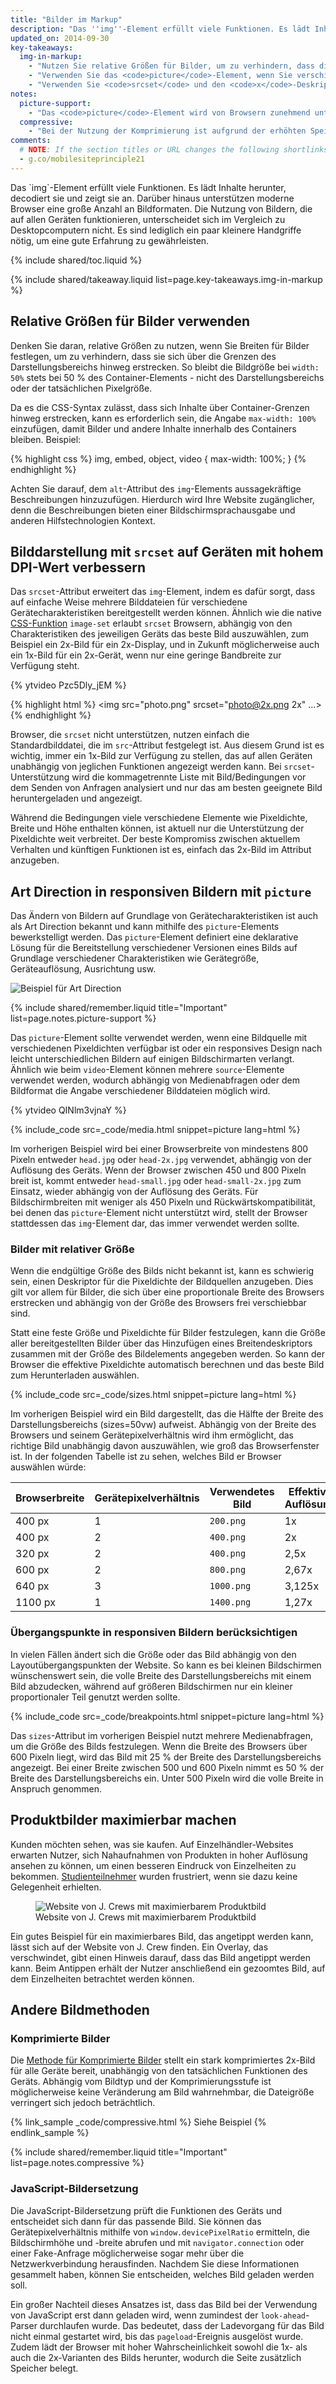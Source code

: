 ```yaml
---
title: "Bilder im Markup"
description: "Das ''img''-Element erfüllt viele Funktionen. Es lädt Inhalte herunter, decodiert sie und zeigt sie an. Darüber hinaus unterstützen moderne Browser eine große Anzahl an Bildformaten."
updated_on: 2014-09-30
key-takeaways:
  img-in-markup:
    - "Nutzen Sie relative Größen für Bilder, um zu verhindern, dass diese sich versehentlich über die Container-Grenzen hinweg erstrecken."
    - "Verwenden Sie das <code>picture</code>-Element, wenn Sie verschiedene Bilder auf Grundlage von Gerätecharakteristiken festlegen, auch Art Direction genannt."
    - "Verwenden Sie <code>srcset</code> und den <code>x</code>-Deskriptor im <code>img</code>-Element, um den Browser darauf hinzuweisen, welches das am besten geeignete Bild bei der Auswahl aus verschiedenen Pixeldichten ist."
notes:
  picture-support:
    - "Das <code>picture</code>-Element wird von Browsern zunehmend unterstützt. Es ist zwar noch nicht in allen Browsern verfügbar, wir empfehlen aufgrund seiner guten Rückwärtskompatibilität und der möglichen Nutzung von <a href='http://picturefill.responsiveimages.org/'>Picturefill/Polyfill</a> aber dennoch seinen Einsatz. Weitere Informationen erhalten Sie auf der Website <a href='http://responsiveimages.org/#implementation'>ResponsiveImages.org</a>."
  compressive:
    - "Bei der Nutzung der Komprimierung ist aufgrund der erhöhten Speicherbelastung und des erhöhten Aufwands beim Codieren Vorsicht geboten. Die Änderung der Größe für kleinere Bildschirme ist rechenintensiv und kann besonders auf Low-End-Geräten mit wenig Speicher und geringer Rechenkapazität Probleme verursachen."
comments: 
  # NOTE: If the section titles or URL changes the following shortlinks must be updated
  - g.co/mobilesiteprinciple21
---
```


<p class="intro">
  Das `img`-Element erfüllt viele Funktionen. Es lädt Inhalte herunter, decodiert sie und zeigt sie an. Darüber hinaus unterstützen moderne Browser eine große Anzahl an Bildformaten. Die Nutzung von Bildern, die auf allen Geräten funktionieren, unterscheidet sich im Vergleich zu Desktopcomputern nicht. Es sind lediglich ein paar kleinere Handgriffe nötig, um eine gute Erfahrung zu gewährleisten.
</p>


{% include shared/toc.liquid %}

{% include shared/takeaway.liquid list=page.key-takeaways.img-in-markup %}


## Relative Größen für Bilder verwenden

Denken Sie daran, relative Größen zu nutzen, wenn Sie Breiten für Bilder festlegen, um zu verhindern, dass sie sich über die Grenzen des Darstellungsbereichs hinweg erstrecken. So bleibt die Bildgröße bei `width: 50%` stets bei 50 % des Container-Elements - nicht des Darstellungsbereichs oder der tatsächlichen Pixelgröße.

Da es die CSS-Syntax zulässt, dass sich Inhalte über Container-Grenzen hinweg erstrecken, kann es erforderlich sein, die Angabe `max-width: 100%` einzufügen, damit Bilder und andere Inhalte innerhalb des Containers bleiben. Beispiel:

{% highlight css %}
img, embed, object, video {
  max-width: 100%;
}
{% endhighlight %}

Achten Sie darauf, dem `alt`-Attribut des `img`-Elements aussagekräftige Beschreibungen hinzuzufügen. Hierdurch wird Ihre Website zugänglicher, denn die Beschreibungen bieten einer Bildschirmsprachausgabe und anderen Hilfstechnologien Kontext.

## Bilddarstellung mit `srcset` auf Geräten mit hohem DPI-Wert verbessern

<div class="mdl-grid">
  <div class="mdl-cell mdl-cell--6--col">
    <p>
      Das <code>srcset</code>-Attribut erweitert das <code>img</code>-Element, indem es dafür sorgt, dass auf einfache Weise mehrere Bilddateien für verschiedene Gerätecharakteristiken bereitgestellt werden können. Ähnlich wie die native <a href="images-in-css.html#use-image-set-to-provide-high-res-images">CSS-Funktion</a> <code>image-set</code> erlaubt <code>srcset</code> Browsern, abhängig von den Charakteristiken des jeweiligen Geräts das beste Bild auszuwählen, zum Beispiel ein 2x-Bild für ein 2x-Display, und in Zukunft möglicherweise auch ein 1x-Bild für ein 2x-Gerät, wenn nur eine geringe Bandbreite zur Verfügung steht.
    </p>
  </div>

  <div class="mdl-cell mdl-cell--6--col">
    {% ytvideo Pzc5Dly_jEM %}
  </div>
</div>

{% highlight html %}
<img src="photo.png" srcset="photo@2x.png 2x" ...>
{% endhighlight %}

Browser, die `srcset` nicht unterstützen, nutzen einfach die Standardbilddatei, die im `src`-Attribut festgelegt ist. Aus diesem Grund ist es wichtig, immer ein 1x-Bild zur Verfügung zu stellen, das auf allen Geräten unabhängig von jeglichen Funktionen angezeigt werden kann. Bei `srcset`-Unterstützung wird die kommagetrennte Liste mit Bild/Bedingungen vor dem Senden von Anfragen analysiert und nur das am besten geeignete Bild heruntergeladen und angezeigt.

Während die Bedingungen viele verschiedene Elemente wie Pixeldichte, Breite und Höhe enthalten können, ist aktuell nur die Unterstützung der Pixeldichte weit verbreitet. Der beste Kompromiss zwischen aktuellem Verhalten und künftigen Funktionen ist es, einfach das 2x-Bild im Attribut anzugeben.

## Art Direction in responsiven Bildern mit `picture`

Das Ändern von Bildern auf Grundlage von Gerätecharakteristiken ist auch als Art Direction bekannt und kann mithilfe des `picture`-Elements bewerkstelligt werden. Das <code>picture</code>-Element definiert eine deklarative Lösung für die Bereitstellung verschiedener Versionen eines Bilds auf Grundlage verschiedener Charakteristiken wie Gerätegröße, Geräteauflösung, Ausrichtung usw.

<img class="center" src="img/art-direction.png" alt="Beispiel für Art Direction"
srcset="img/art-direction.png 1x, img/art-direction-2x.png 2x">

{% include shared/remember.liquid title="Important" list=page.notes.picture-support %}

<div class="mdl-grid">
  <div class="mdl-cell mdl-cell--6--col">
    <p>
      Das <code>picture</code>-Element sollte verwendet werden, wenn eine Bildquelle mit verschiedenen Pixeldichten verfügbar ist oder ein responsives Design nach leicht unterschiedlichen Bildern auf einigen Bildschirmarten verlangt. Ähnlich wie beim <code>video</code>-Element können mehrere <code>source</code>-Elemente verwendet werden, wodurch abhängig von Medienabfragen oder dem Bildformat die Angabe verschiedener Bilddateien möglich wird.
    </p>
  </div>
  <div class="mdl-cell mdl-cell--6--col">
    {% ytvideo QINlm3vjnaY %}
  </div>
</div>

{% include_code src=_code/media.html snippet=picture lang=html %}

Im vorherigen Beispiel wird bei einer Browserbreite von mindestens 800 Pixeln entweder `head.jpg` oder `head-2x.jpg` verwendet, abhängig von der Auflösung des Geräts. Wenn der Browser zwischen 450 und 800 Pixeln breit ist, kommt entweder `head-small.jpg` oder `head-small-2x.jpg` zum Einsatz, wieder abhängig von der Auflösung des Geräts. Für Bildschirmbreiten mit weniger als 450 Pixeln und Rückwärtskompatibilität, bei denen das `picture`-Element nicht unterstützt wird, stellt der Browser stattdessen das `img`-Element dar, das immer verwendet werden sollte.

### Bilder mit relativer Größe

Wenn die endgültige Größe des Bilds nicht bekannt ist, kann es schwierig sein, einen Deskriptor für die Pixeldichte der Bildquellen anzugeben. Dies gilt vor allem für Bilder, die sich über eine proportionale Breite des Browsers erstrecken und abhängig von der Größe des Browsers frei verschiebbar sind.

Statt eine feste Größe und Pixeldichte für Bilder festzulegen, kann die Größe aller bereitgestellten Bilder über das Hinzufügen eines Breitendeskriptors zusammen mit der Größe des Bildelements angegeben werden. So kann der Browser die effektive Pixeldichte automatisch berechnen und das beste Bild zum Herunterladen auswählen.

{% include_code src=_code/sizes.html snippet=picture lang=html %}

Im vorherigen Beispiel wird ein Bild dargestellt, das die Hälfte der Breite des Darstellungsbereichs (sizes=50vw) aufweist. Abhängig von der Breite des Browsers und seinem Gerätepixelverhältnis wird ihm ermöglicht, das richtige Bild unabhängig davon auszuwählen, wie groß das Browserfenster ist. In der folgenden Tabelle ist zu sehen, welches Bild er Browser auswählen würde:

<table class="mdl-data-table mdl-js-data-table">
    <thead>
    <tr>
      <th data-th="Browserbreite">Browserbreite</th>
      <th data-th="Gerätepixelverhältnis">Gerätepixelverhältnis</th>
      <th data-th="Verwendetes Bild">Verwendetes Bild</th>
      <th data-th="Effektive Auflösung">Effektive Auflösung</th>
    </tr>
  </thead>
  <tbody>
    <tr>
      <td data-th="Browserbreite">400 px</td>
      <td data-th="Gerätepixelverhältnis">1</td>
      <td data-th="Verwendetes Bild"><code>200.png</code></td>
      <td data-th="Effektive Auflösung">1x</td>
    </tr>
    <tr>
      <td data-th="Browserbreite">400 px</td>
      <td data-th="Gerätepixelverhältnis">2</td>
      <td data-th="Verwendetes Bild"><code>400.png</code></td>
      <td data-th="Effektive Auflösung">2x</td>
    </tr>
    <tr>
      <td data-th="Browserbreite">320 px</td>
      <td data-th="Gerätepixelverhältnis">2</td>
      <td data-th="Verwendetes Bild"><code>400.png</code></td>
      <td data-th="Effektive Auflösung">2,5x</td>
    </tr>
    <tr>
      <td data-th="Browserbreite">600 px</td>
      <td data-th="Gerätepixelverhältnis">2</td>
      <td data-th="Verwendetes Bild"><code>800.png</code></td>
      <td data-th="Effektive Auflösung">2,67x</td>
    </tr>
    <tr>
      <td data-th="Browserbreite">640 px</td>
      <td data-th="Gerätepixelverhältnis">3</td>
      <td data-th="Verwendetes Bild"><code>1000.png</code></td>
      <td data-th="Effektive Auflösung">3,125x</td>
    </tr>
    <tr>
      <td data-th="Browserbreite">1100 px</td>
      <td data-th="Gerätepixelverhältnis">1</td>
      <td data-th="Verwendetes Bild"><code>1400.png</code></td>
      <td data-th="Effektive Auflösung">1,27x</td>
    </tr>
  </tbody>
</table>


### Übergangspunkte in responsiven Bildern berücksichtigen

In vielen Fällen ändert sich die Größe oder das Bild abhängig von den Layoutübergangspunkten der Website. So kann es bei kleinen Bildschirmen wünschenswert sein, die volle Breite des Darstellungsbereichs mit einem Bild abzudecken, während auf größeren Bildschirmen nur ein kleiner proportionaler Teil genutzt werden sollte. 

{% include_code src=_code/breakpoints.html snippet=picture lang=html %}

Das `sizes`-Attribut im vorherigen Beispiel nutzt mehrere Medienabfragen, um die Größe des Bilds festzulegen. Wenn die Breite des Browsers über 600 Pixeln liegt, wird das Bild mit 25 % der Breite des Darstellungsbereichs angezeigt. Bei einer Breite zwischen 500 und 600 Pixeln nimmt es 50 % der Breite des Darstellungsbereichs ein. Unter 500 Pixeln wird die volle Breite in Anspruch genommen.


## Produktbilder maximierbar machen

Kunden möchten sehen, was sie kaufen. Auf Einzelhändler-Websites erwarten Nutzer, sich Nahaufnahmen von Produkten in hoher Auflösung ansehen zu können, um einen besseren Eindruck von Einzelheiten zu bekommen. [Studienteilnehmer](/web/fundamentals/principles/research-study.html) wurden frustriert, wenn sie dazu keine Gelegenheit erhielten.

<figure>
  <img src="img/sw-make-images-expandable-good.png" srcset="img/sw-make-images-expandable-good.png 1x, img/sw-make-images-expandable-good-2x.png 2x" alt="Website von J. Crews mit maximierbarem Produktbild">
  <figcaption>Website von J. Crews mit maximierbarem Produktbild</figcaption>
</figure>

Ein gutes Beispiel für ein maximierbares Bild, das angetippt werden kann, lässt sich auf der Website von J. Crew finden. Ein Overlay, das verschwindet, gibt einen Hinweis darauf, dass das Bild angetippt werden kann. Beim Antippen erhält der Nutzer anschließend ein gezoomtes Bild, auf dem Einzelheiten betrachtet werden können.


## Andere Bildmethoden

### Komprimierte Bilder

Die [Methode für Komprimierte
Bilder](http://www.html5rocks.com/en/mobile/high-dpi/#toc-tech-overview) stellt ein stark komprimiertes 2x-Bild für alle Geräte bereit, unabhängig von den tatsächlichen Funktionen des Geräts. Abhängig vom Bildtyp und der Komprimierungsstufe ist möglicherweise keine Veränderung am Bild wahrnehmbar, die Dateigröße verringert sich jedoch beträchtlich.

{% link_sample _code/compressive.html %}
      Siehe Beispiel
{% endlink_sample %}

{% include shared/remember.liquid title="Important" list=page.notes.compressive %}

### JavaScript-Bildersetzung

Die JavaScript-Bildersetzung prüft die Funktionen des Geräts und entscheidet sich dann für das passende Bild. Sie können das Gerätepixelverhältnis mithilfe von `window.devicePixelRatio` ermitteln, die Bildschirmhöhe und -breite abrufen und mit `navigator.connection` oder einer Fake-Anfrage möglicherweise sogar mehr über die Netzwerkverbindung herausfinden. Nachdem Sie diese Informationen gesammelt haben, können Sie entscheiden, welches Bild geladen werden soll.

Ein großer Nachteil dieses Ansatzes ist, dass das Bild bei der Verwendung von JavaScript erst dann geladen wird, wenn zumindest der `look-ahead`-Parser durchlaufen wurde. Das bedeutet, dass der Ladevorgang für das Bild nicht einmal gestartet wird, bis das `pageload`-Ereignis ausgelöst wurde. Zudem lädt der Browser mit hoher Wahrscheinlichkeit sowohl die 1x- als auch die 2x-Varianten des Bilds herunter, wodurch die Seite zusätzlich Speicher belegt.



